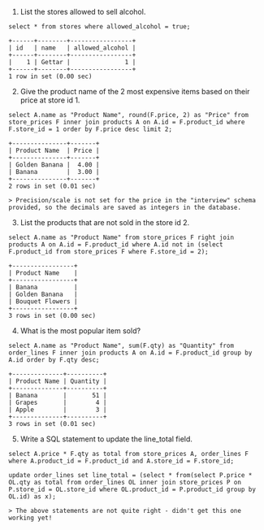 1. List the stores allowed to sell alcohol.

```
select * from stores where allowed_alcohol = true;
```
	
```
+------+--------+-----------------+
| id   | name   | allowed_alcohol |
+------+--------+-----------------+
|    1 | Gettar |               1 |
+------+--------+-----------------+
1 row in set (0.00 sec)
```




2. Give the product name of the 2 most expensive items based on their price at store id 1.

```
select A.name as "Product Name", round(F.price, 2) as "Price" from store_prices F inner join products A on A.id = F.product_id where F.store_id = 1 order by F.price desc limit 2;
```

```
+---------------+-------+
| Product Name  | Price |
+---------------+-------+
| Golden Banana |  4.00 |
| Banana        |  3.00 |
+---------------+-------+
2 rows in set (0.01 sec)
```

	> Precision/scale is not set for the price in the "interview" schema provided, so the decimals are saved as integers in the database.




3. List the products that are not sold in the store id 2.

``` 
select A.name as "Product Name" from store_prices F right join products A on A.id = F.product_id where A.id not in (select F.product_id from store_prices F where F.store_id = 2);
```

```
+-----------------+
| Product Name    |
+-----------------+
| Banana          |
| Golden Banana   |
| Bouquet Flowers |
+-----------------+
3 rows in set (0.00 sec)
```




4. What is the most popular item sold?

```
select A.name as "Product Name", sum(F.qty) as "Quantity" from order_lines F inner join products A on A.id = F.product_id group by A.id order by F.qty desc;
```

```
+--------------+----------+
| Product Name | Quantity |
+--------------+----------+
| Banana       |       51 |
| Grapes       |        4 |
| Apple        |        3 |
+--------------+----------+
3 rows in set (0.01 sec)
```




5. Write a SQL statement to update the line_total field.
```
select A.price * F.qty as total from store_prices A, order_lines F where A.product_id = F.product_id and A.store_id = F.store_id;
```
 
```
update order_lines set line_total = (select * from(select P.price * OL.qty as total from order_lines OL inner join store_prices P on P.store_id = OL.store_id where OL.product_id = P.product_id group by OL.id) as x);
```
	> The above statements are not quite right - didn't get this one working yet!


